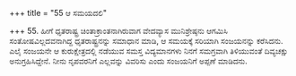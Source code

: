+++
title = "55 ಆ ಸಮಯದಲಿ"

+++
55. ಹೀಗೆ ಧೃತರಾಷ್ಟ್ರ ಚಿಂತಾಕ್ರಾಂತನಾಗಿರುವಾಗ ವೇದವ್ಯಾಸ ಮುನಿಶ್ರೇಷ್ಠನು ಆಗಮಿಸಿ ಸಂತೋಷವಿಲ್ಲದವನಾಗಿದ್ದ ಧೃತರಾಷ್ಟ್ರನನ್ನು ಸಮಾಧಾನ ಮಾಡಿ, ಆ ಸಮಯಕ್ಕೆ ಸರಿಯಾಗಿ ಸಂಜಯನನ್ನು ಕರೆಸಿದನು. ಎಲೈ ಸಂಜಯನೇ ಆ ಕುರುಕ್ಷೇತ್ರದಲ್ಲಿ ನಡೆಯುವ ಸಮಸ್ತ ವಿದ್ಯಮಾನಗಳು ನಿನಗೆ ಸಮಗ್ರವಾಗಿ ತಿಳಿಯುವಂತೆ ದಿವ್ಯಚಕ್ಷು ಅನುಗ್ರಹಿಸಿದ್ದೇನೆ. ನೀನು ನೃಪವರನಿಗೆ ಎಲ್ಲವನ್ನು ವಿವರಿಸು ಎಂದು ಸಂಜಯನಿಗೆ ಅಪ್ಪಣೆ ಮಾಡಿದನು.